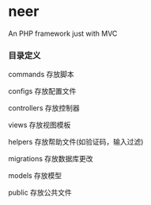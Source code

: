 # neer

An PHP framework just with MVC

### 目录定义

commands 存放脚本

configs  存放配置文件

controllers 存放控制器

views       存放视图模板

helpers     存放帮助文件(如验证码，输入过滤)

migrations  存放数据库更改

models      存放模型

public      存放公共文件

